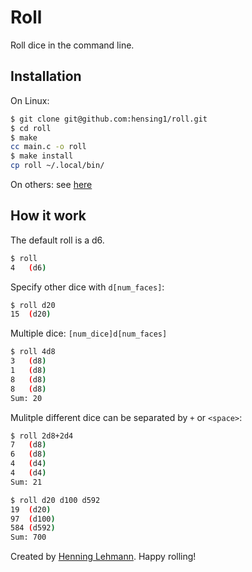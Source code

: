 # Roll

Roll dice in the command line.

## Installation

On Linux:

```bash
$ git clone git@github.com:hensing1/roll.git
$ cd roll
$ make
cc main.c -o roll
$ make install
cp roll ~/.local/bin/
```

On others: see [here](https://fedoraproject.org/workstation/)

## How it work

The default roll is a d6.

```bash
$ roll
4	(d6)
```

Specify other dice with `d[num_faces]`:

```bash
$ roll d20
15	(d20)
```

Multiple dice: `[num_dice]d[num_faces]`

```bash
$ roll 4d8
3	(d8)
1	(d8)
8	(d8)
8	(d8)
Sum: 20
```

Mulitple different dice can be separated by `+` or `<space>`:

```bash
$ roll 2d8+2d4
7	(d8)
6	(d8)
4	(d4)
4	(d4)
Sum: 21

$ roll d20 d100 d592
19	(d20)
97	(d100)
584	(d592)
Sum: 700
```

Created by [Henning Lehmann](github.com/hensing1).
Happy rolling!
